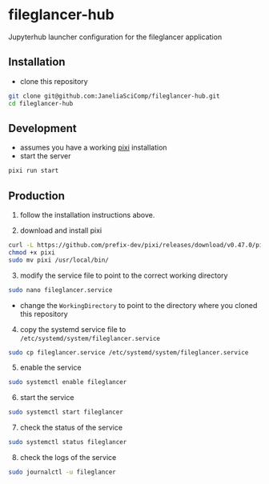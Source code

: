 # fileglancer-hub
Jupyterhub launcher configuration for the fileglancer application


## Installation
- clone this repository
```bash
git clone git@github.com:JaneliaSciComp/fileglancer-hub.git
cd fileglancer-hub
```

## Development
- assumes you have a working [pixi](https://pixi.sh) installation
- start the server
```bash
pixi run start
```

## Production
1. follow the installation instructions above.

2. download and install pixi
```bash
curl -L https://github.com/prefix-dev/pixi/releases/download/v0.47.0/pixi-x86_64-unknown-linux-musl -o pixi
chmod +x pixi
sudo mv pixi /usr/local/bin/
```
3. modify the service file to point to the correct working directory
```bash
sudo nano fileglancer.service
```
- change the `WorkingDirectory` to point to the directory where you cloned this repository

4. copy the systemd service file to `/etc/systemd/system/fileglancer.service`
```bash
sudo cp fileglancer.service /etc/systemd/system/fileglancer.service
```
5. enable the service
```bash
sudo systemctl enable fileglancer
```
6. start the service
```bash
sudo systemctl start fileglancer
```
7. check the status of the service
```bash
sudo systemctl status fileglancer
```
8. check the logs of the service
```bash
sudo journalctl -u fileglancer
```
